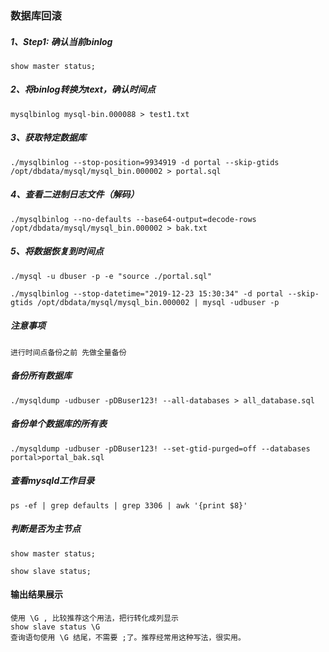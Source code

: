 ### 数据库回滚

##### 1、Step1: 确认当前binlog

```
show master status;
```

##### 2、将binlog转换为text，确认时间点

```
mysqlbinlog mysql-bin.000088 > test1.txt
```

##### 3、获取特定数据库

```
./mysqlbinlog --stop-position=9934919 -d portal --skip-gtids /opt/dbdata/mysql/mysql_bin.000002 > portal.sql
```

##### 4、查看二进制日志文件（解码）

```
./mysqlbinlog --no-defaults --base64-output=decode-rows /opt/dbdata/mysql/mysql_bin.000002 > bak.txt
```

##### 5、将数据恢复到时间点

```
./mysql -u dbuser -p -e "source ./portal.sql"
```

```
./mysqlbinlog --stop-datetime="2019-12-23 15:30:34" -d portal --skip-gtids /opt/dbdata/mysql/mysql_bin.000002 | mysql -udbuser -p
```

##### 注意事项

```
进行时间点备份之前 先做全量备份
```

##### 备份所有数据库

```
./mysqldump -udbuser -pDBuser123! --all-databases > all_database.sql
```

##### 备份单个数据库的所有表

```
./mysqldump -udbuser -pDBuser123! --set-gtid-purged=off --databases portal>portal_bak.sql
```



##### 查看mysqld工作目录

```
ps -ef | grep defaults | grep 3306 | awk '{print $8}'
```

##### 判断是否为主节点

```
show master status;

show slave status;
```



#### 输出结果展示

```
使用 \G , 比较推荐这个用法，把行转化成列显示
show slave status \G
查询语句使用 \G 结尾，不需要 ;了。推荐经常用这种写法，很实用。
```

